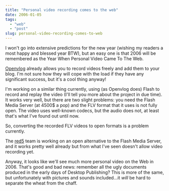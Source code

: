 ```yaml
---
title: "Personal video recording comes to the web"
date: 2006-01-05
tags: 
  - "web"
  - "post"
slug: personal-video-recording-comes-to-web
---
```


I won't go into extensive predictions for the new year (wishing my readers a most happy and blessed year BTW), but an easy one is that 2006 will be remembered as the Year When Personal Video Came To The Web.

[Openvlog](http://www.openvlog.com/) already allows you to record videos freely and add them to your blog. I'm not sure how they will cope with the load if they have any significant success, but it's a cool thing anyway!

I'm working on a similar thing currently, using (as Openvlog does) Flash to record and replay the video (I'll tell you more about the project in due time). It works very well, but there are two slight problems: you need the Flash Media Server (at 4500$ a pop) and the FLV format that it uses is not fully open. The video uses well-known codecs, but the audio does not, at least that's what I've found out until now.

So, converting the recorded FLV videos to open formats is a problem currently.

The [red5](http://osflash.org/red5) team is working on an open alternative to the Flash Media Server, and it works pretty well already but from what I've seen doesn't allow video recording yet.

Anyway, it looks like we'll see much more personal video on the Web in 2006. That's good and bad news: remember all the ugly documents produced in the early days of Desktop Publishing? This is more of the same, but unfortunately with pictures and sounds included...it _will_ be hard to separate the wheat from the chaff.
